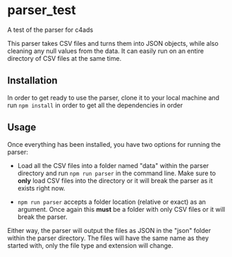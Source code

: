 # parser_test
A test of the parser for c4ads

This parser takes CSV files and turns them into JSON objects, while also cleaning any null values from the data. It can easily run on an entire directory of CSV files at the same time.

## Installation
In order to get ready to use the parser, clone it to your local machine and run `npm install` in order to get all the dependencies in order

## Usage
Once everything has been installed, you have two options for running the parser: 

* Load all the CSV files into a folder named "data" within the parser directory and run `npm run parser` in the command line. Make sure to __only__ load CSV files into the directory or it will break the parser as it exists right now. 

* `npm run parser` accepts a folder location (relative or exact) as an argument. Once again this __must__ be a folder with only CSV files or it will break the parser. 

Either way, the parser will output the files as JSON in the "json" folder within the parser directory. The files will have the same name as they started with, only the file type and extension will change.